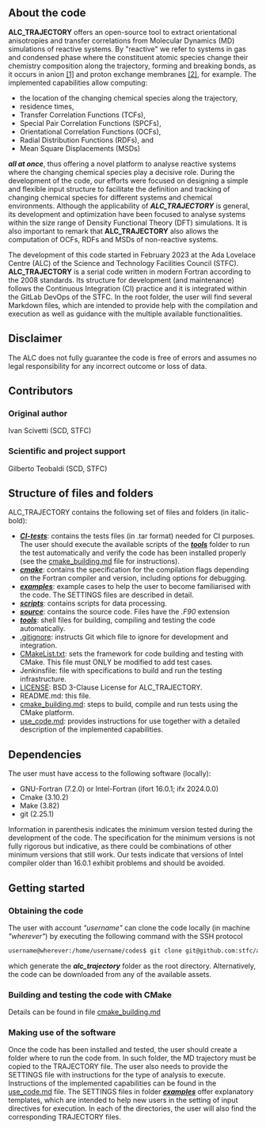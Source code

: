 ## About the code
**ALC_TRAJECTORY** offers an open-source tool to extract orientational anisotropies and transfer correlations from Molecular Dynamics (MD) simulations of reactive systems. By "reactive" we refer to systems in gas and condensed phase where the constituent atomic species change their chemistry composition along the trajectory, forming and breaking bonds, as it occurs in anion [[1]](https://pubs.acs.org/doi/10.1021/acs.jpcc.8b10298) and proton exchange membranes [[2]](https://pubs.acs.org/doi/10.1021/acs.jpclett.1c04071?ref=PDF), for example. The implemented capabilities allow computing: 

* the location of the changing chemical species along the trajectory,
* residence times, 
* Transfer Correlation Functions (TCFs),
* Special Pair Correlation Functions (SPCFs),
* Orientational Correlation Functions (OCFs),
* Radial Distribution Functions (RDFs), and 
* Mean Square Displacements (MSDs)  

***all at once***, thus offering a novel platform to analyse reactive systems where the changing chemical species play a decisive role. During the development of the code, our efforts were focused on designing a simple and flexible input structure to facilitate the definition and tracking of changing chemical species for different systems and chemical environments. Although the applicability of ***ALC_TRAJECTORY*** is general, its development and optimization have been focused to analyse systems within the size range of Density Functional Theory (DFT) simulations. It is also important to remark that **ALC_TRAJECTORY** also allows the computation of OCFs, RDFs and MSDs of non-reactive systems.  

The development of this code started in February 2023 at the Ada Lovelace Centre (ALC) of the Science and Technology Facilities Council (STFC). **ALC_TRAJECTORY** is a serial code written in modern Fortran according to the 2008 standards. Its structure for development (and maintenance) follows the Continuous Integration (CI) practice and it is integrated within the GitLab DevOps of the STFC.
In the root folder, the user will find several Markdown files, which are intended to provide help with the compilation and execution as well as guidance with the multiple available functionalities.  

## Disclaimer
The ALC does not fully guarantee the code is free of errors and assumes no legal responsibility for any incorrect outcome or loss of data.

## Contributors
### Original author
Ivan Scivetti (SCD, STFC)
### Scientific and project support
Gilberto Teobaldi (SCD, STFC)

## Structure of files and folders
ALC_TRAJECTORY contains the following set of files and folders (in italic-bold):

* [***CI-tests***](./CI-tests): contains the tests files (in .tar format) needed for CI purposes. The user should execute the available scripts of the [***tools***](./tools) folder to run the test automatically and verify the code has been installed properly (see the [cmake_building.md](./cmake_building.md) file for instructions).
* [***cmake***](./cmake): contains the specification for the compilation flags depending on the Fortran compiler and version, including options for debugging.
* [***examples***](./examples): example cases to help the user to become familiarised with the code. The SETTINGS files are described in detail.  
* [***scripts***](./scripts): contains scripts for data processing.
* [***source***](./source): contains the source code. Files have the *.F90* extension
* [***tools***](./tools): shell files for building, compiling and testing the code automatically.
* [.gitignore](./.gitignore): instructs Git which file to ignore for development and integration.
* [CMakeList.txt](./CMakeList.txt): sets the framework for code building and testing with CMake. This file must ONLY be modified to add test cases.
* Jenkinsfile: file with specifications to build and run the testing infrastructure.
* [LICENSE](./LICENSE): BSD 3-Clause License for ALC_TRAJECTORY. 
* README.md: this file.
* [cmake_building.md](./cmake_building.md): steps to build, compile and run tests using the CMake platform.
* [use_code.md](./use_code.md): provides instructions for use together with a detailed description of the implemented capabilities. 

## Dependencies
The user must have access to the following software (locally):

* GNU-Fortran (7.2.0) or Intel-Fortran (ifort 16.0.1; ifx 2024.0.0)
* Cmake (3.10.2)
* Make (3.82)
* git (2.25.1)

Information in parenthesis indicates the minimum version tested during the development of the code. The specification for the minimum versions is not fully rigorous but indicative, as there could be combinations of other minimum versions that still work. Our tests indicate that versions of Intel compiler older than 16.0.1 exhibit problems and should be avoided.

## Getting started

### Obtaining the code
The user with account *"username"* can clone the code locally (in machine *"wherever"*) by executing the following command with the SSH protocol
```sh
username@wherever:/home/username/codes$ git clone git@github.com:stfc/alc_trajectory.git 
```
which generate the ***alc_trajectory*** folder as the root directory. Alternatively, the code can be downloaded from any of the available assets.

### Building and testing the code with CMake
Details can be found in file [cmake_building.md](./cmake_building.md)

### Making use of the software
Once the code has been installed and tested, the user should create a folder where to run the code from. In such folder, the MD trajectory must be copied to the TRAJECTORY file. The user also needs to provide the SETTINGS file with instructions for the type of analysis to execute. Instructions of the implemented capabilities can be found in the [use_code.md](./use_code.md) file. The SETTINGS files in folder [***examples***](./examples) offer explanatory templates, which are intended to help new users in the setting of input directives for execution. In each of the directories, the user will also find the corresponding TRAJECTORY files.

